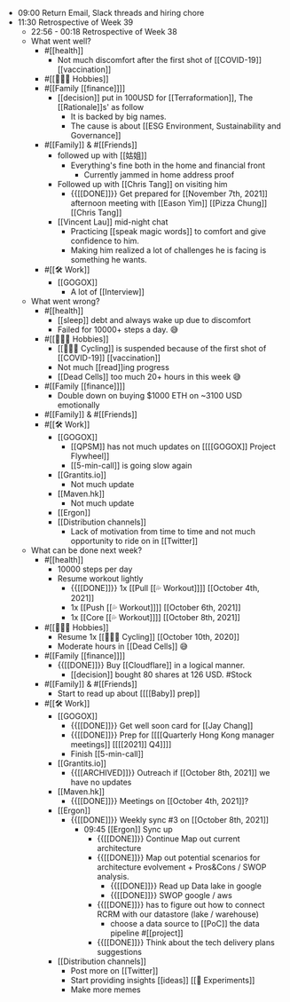 - 09:00 Return Email, Slack threads and hiring chore
- 11:30 Retrospective of Week 39
    - 22:56 - 00:18 Retrospective of Week 38
    - What went well?
        - #[[health]]
            - Not much discomfort after the first shot of [[COVID-19]] [[vaccination]]
        - #[[🚴🏻‍♂️ Hobbies]]
        - #[[Family [[finance]]]]
            - [[decision]] put in 100USD for [[Terraformation]], The [[Rationale]]s' as follow
                - It is backed by big names.
                - The cause is about [[ESG Environment, Sustainability and Governance]]
        - #[[Family]] & #[[Friends]]
            - followed up with [[姑姐]]
                - Everything's fine both in the home and financial front
                    - Currently jammed in home address proof
            - Followed up with [[Chris Tang]] on visiting him
                - {{[[DONE]]}} Get prepared for [[November 7th, 2021]] afternoon meeting with [[Eason Yim]] [[Pizza Chung]] [[Chris Tang]]
            - [[Vincent Lau]] mid-night chat
                - Practicing [[speak magic words]] to comfort and give confidence to him.
                - Making him realized a lot of challenges he is facing is something he wants.
        - #[[🛠️ Work]]
            - [[GOGOX]]
                - A lot of [[Interview]]
    - What went wrong?
        - #[[health]]
            - [[sleep]] debt and always wake up due to discomfort
            - Failed for 10000+ steps a day. 😅
        - #[[🚴🏻‍♂️ Hobbies]]
            - [[🚴🏼‍♂️ Cycling]] is suspended because of the first shot of [[COVID-19]] [[vaccination]]
            - Not much [[read]]ing progress
            - [[Dead Cells]] too much 20+ hours in this week 😅
        - #[[Family [[finance]]]]
            - Double down on buying $1000 ETH on ~3100 USD emotionally
        - #[[Family]] & #[[Friends]]
        - #[[🛠️ Work]]
            - [[GOGOX]]
                - [[QPSM]] has not much updates on [[[[GOGOX]] Project Flywheel]]
                - [[5-min-call]] is going slow again
            - [[Grantits.io]]
                - Not much update
            - [[Maven.hk]]
                - Not much update
            - [[Ergon]]
            - [[Distribution channels]]
                - Lack of motivation from time to time and not much opportunity to ride on in [[Twitter]]
    - What can be done next week?
        - #[[health]]
            - 10000 steps per day
            - Resume workout lightly
                - {{[[DONE]]}}  1x [[Pull [[💦 Workout]]]] [[October 4th, 2021]]
                - 1x [[Push [[💦 Workout]]]] [[October 6th, 2021]]
                - 1x [[Core [[💦 Workout]]]] [[October 8th, 2021]]
        - #[[🚴🏻‍♂️ Hobbies]]
            - Resume 1x [[🚴🏼‍♂️ Cycling]] [[October 10th, 2020]]
            - Moderate hours in [[Dead Cells]] 😅
        - #[[Family [[finance]]]]
            - {{[[DONE]]}} Buy [[Cloudflare]] in a logical manner. 
                - [[decision]] bought 80 shares at 126 USD. #Stock
        - #[[Family]]  & #[[Friends]]
            - Start to read up about [[[[Baby]] prep]]
        - #[[🛠️ Work]]
            - [[GOGOX]]
                - {{[[DONE]]}} Get well soon card for [[Jay Chang]]
                - {{[[DONE]]}} Prep for [[[[Quarterly Hong Kong manager meetings]] [[[[2021]] Q4]]]] 
                - Finish [[5-min-call]] 
            - [[Grantits.io]]
                - {{[[ARCHIVED]]}} Outreach if [[October 8th, 2021]] we have no updates 
            - [[Maven.hk]]
                - {{[[DONE]]}} Meetings on [[October 4th, 2021]]? 
            - [[Ergon]]
                - {{[[DONE]]}} Weekly sync #3 on [[October 8th, 2021]]
                    - 09:45 [[Ergon]] Sync up
                        - {{[[DONE]]}} Continue Map out current architecture
                        - {{[[DONE]]}} Map out potential scenarios for architecture evolvement + Pros&Cons / SWOP analysis.
                            - {{[[DONE]]}}  Read up Data lake in google
                            - {{[[DONE]]}}  SWOP google / aws 
                        - {{[[DONE]]}}  has to figure out how to connect RCRM with our datastore (lake / warehouse)
                            - choose a data source to [[PoC]] the data pipeline #[[project]]
                        - {{[[DONE]]}} Think about the tech delivery plans suggestions
            - [[Distribution channels]]
                - Post more on [[Twitter]]
                - Start providing insights [[ideas]] [[🧪 Experiments]]
                - Make more memes

